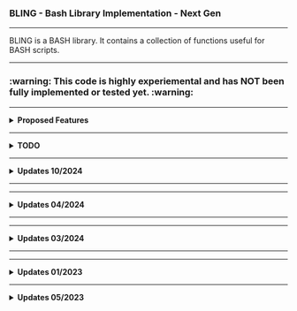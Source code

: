 <h3> BLING - Bash Library Implementation - Next Gen </h3>
<hr>
BLING is a BASH library.  It contains a collection of functions useful for BASH scripts.
<hr>
<h3> :warning: This code is highly experiemental and has NOT been fully implemented or tested yet. :warning: </h3>
<hr>
<p>
<div id="Proposed-Features">
  <details>
    <summary>
      <b>Proposed Features</b>
    </summary>
      <li> :ballot_box_with_check: [PLANNED] Each function is contained within its own file. :ballot_box_with_check: </li>
      <li> :ballot_box_with_check: [PLANNED] An easy way to easily integrate the library into future scripts. :ballot_box_with_check: </li>
      <li> :ballot_box_with_check: [PLANNED] RPM/DEB packaging for various platforms (Fedora/CentOS/Debian/Ubuntu/Raspberry Pi, etc.) :ballot_box_with_check: </li>
      <li> :x: [DEPRECATED] A script that parses all functions in functions/ folder into a single library file. :x: </li> 
      <li> :x: [DEPRECATED] A utility to allow running an individual function for testing purposes. (ftest or functest) :x: </li> 
</details>
</div>
<hr>
<div id="TODO">
  <details>
    <summary>
    <b>TODO</b>
    </summary>
      <li> :heavy_check_mark: [TESTABLE] Finish implementing ColorLib a.k.a. Cecho. :heavy_check_mark: </li>
      <li> :ballot_box_with_check:  [IN PROGRESS] Add a plethora of useful functions.  :ballot_box_with_check: </li> 
      <li> :ballot_box_with_check:     [IN PROGRESS] Rename all fucntions to use .bfunc extension. ☑️ </li>
      <li> :ballot_box_with_check:     [IN PROGRESS] Test all functions. </li> 
      <li> :ballot_box_with_check: [PLANNED] Use -v for verbose as argument for each function; use -q for quiet. :ballot_box_with_check: </li>
      <li> :x: [DEPRECATED] Fix BuildLib.sh script: backups aren't moved to $BackupDir. :x: </li>
      <li> :x: [DEPRECATED] Test new BuildLib2.sh utility - Uses a separate functions file (BuildLib.func). :x: </li>
      <li> :x: [DEPRECATED] Ensure that move of built libraries to /lib works as expected. :x: </li>
  </details>
</div>
<hr>
<div id="Updates_10-2024">
  <details>
    <summary>
      <b>Updates 10/2024</b>
    </summary>
      <li> Add new functions: fliptool3, fliptool4, displayline. </li>
  </details>
</div>
 <hr>
<hr>
<div id="Updates_04-2024">
  <details>
    <summary>
      <b>Updates 04/2024</b>
    </summary>
      <li> Add new function duls. </li>
  </details>
</div>
 <hr>
<hr>
<div id="Updates_03-2024">
  <details>
    <summary>
      <b>Updates 03/2024</b>
    </summary>
      <li> Add new functions IfFileExists and IfFolderExists. </li>
  </details>
</div>
 <hr>
<hr>
<div id="Updates_01-2023">
  <details>
    <summary>
      <b>Updates 01/2023</b>
    </summary>
      <li> ColorEcho now resides inside its own repo. </li>
      <li> The BuildLib Tool may no longer be necessary.  We can use a for statement to parse all .func files at once. </li>
      <li> A few new functions (Cecho, FLIPTool) have been added. </li>
  </details>
 </div>
 <hr>
<div id="Updates_05-2023">
  <details>
    <summary>
      <b>Updates 05/2023</b>
    </summary>
      <li> Added _Plugins-Dev Folder. </li>
      <li> Migrated contents of tcs-scripts repo to _Plugins-Dev. </li>
 </div>
  </details>

